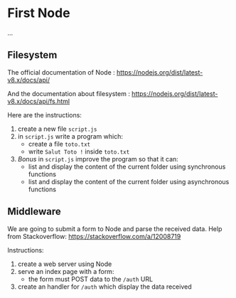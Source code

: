 # First Node

...

## Filesystem

The official documentation of Node : https://nodejs.org/dist/latest-v8.x/docs/api/

And the documentation about filesystem : https://nodejs.org/dist/latest-v8.x/docs/api/fs.html

Here are the instructions:

1. create a new file `script.js`
2. in `script.js` write a program which:
    - create a file `toto.txt`
    - write `Salut Toto !` inside `toto.txt`
3. _Bonus_ in `script.js` improve the program so that it can:
    - list and display the content of the current folder using synchronous functions
    - list and display the content of the current folder using asynchronous functions

## Middleware

We are going to submit a form to Node and parse the received data.
Help from Stackoverflow: https://stackoverflow.com/a/12008719

Instructions:

1. create a web server using Node
2. serve an index page with a form:
    - the form must POST data to the `/auth` URL
3. create an handler for `/auth` which display the data received